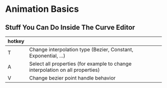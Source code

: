 # Animation Basics

## Stuff You Can Do Inside The Curve Editor

| hotkey  |   |
|---|---|
| T  | Change interpolation type (Bezier, Constant, Exponential, ...)  |
| A  |  Select all properties (for example to change interpolation on all properties) |
|  V |   Change bezier point handle behavior|

